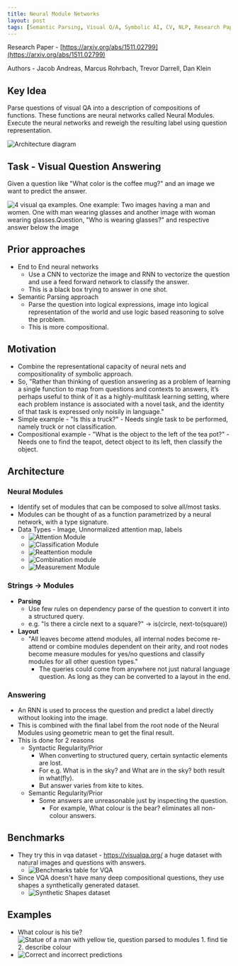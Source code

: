 ```yaml
---
title: Neural Module Networks
layout: post
tags: [Semantic Parsing, Visual Q/A, Symbolic AI, CV, NLP, Research Paper Summary]
---
```


Research Paper -  [https://arxiv.org/abs/1511.02799](https://arxiv.org/abs/1511.02799)

Authors - Jacob Andreas, Marcus Rohrbach, Trevor Darrell, Dan Klein

## Key Idea

Parse questions of visual QA into a description of compositions of functions. These functions are neural networks called Neural Modules. Execute the neural networks and reweigh the resulting label using question representation.

![Architecture diagram](/assets/images/neural-module-networks/1.png)
## Task - Visual Question Answering
Given a question like "What color is the coffee mug?" and an image we want to predict the answer.

![4  visual qa examples. One example: Two images having a man and women. One with man wearing glasses and another image with woman wearing glasses.Question, "Who is wearing glasses?" and respective answer below the image](https://visualqa.org/static/img/vqa_examples.jpg)

## Prior approaches
- End to End neural networks
    - Use a CNN to vectorize the image and RNN to vectorize the question and use a feed forward network to classify the answer.
    - This is a black box trying to answer in one shot.
- Semantic Parsing approach
    - Parse the question into logical expressions, image into logical representation of the world and use logic based reasoning to solve the problem.
    - This is more compositional.

## Motivation
- Combine the representational capacity of neural nets and compositionality of symbolic approach.
- So, "Rather than thinking of question answering as a problem of learning a single function to map from questions and contexts to answers, it’s perhaps useful
to think of it as a highly-multitask learning setting, where
each problem instance is associated with a novel task, and
the  identity  of  that  task  is  expressed  only  noisily  in  language."
- Simple example - "Is this a truck?" - Needs single task to be performed, namely truck or not classification.
- Compositional example - "What is the object to the left of the tea pot?" - Needs one to find the teapot, detect object to its left, then classify the object.

## Architecture

### Neural Modules
- Identify set of modules that can be composed to solve all/most tasks.
- Modules can be thought of as a function parametrized by a neural network, with a type signature.
- Data Types - Image, Unnormalized attention map, labels
    - ![Attention Module](/assets/images/neural-module-networks/2.png)
    - ![Classification Module](/assets/images/neural-module-networks/3.png)
    - ![Reattention module](/assets/images/neural-module-networks/4.png)
    - ![Combination module](/assets/images/neural-module-networks/5.png)
    - ![Measurement Module](/assets/images/neural-module-networks/6.png)

### Strings -> Modules
- **Parsing**
    - Use few rules on dependency parse of the question to convert it into a structured query.
    - e.g. "Is there a circle next to a square?" ->  is(circle, next-to(square))
- **Layout**
    - "All leaves become attend modules, all internal nodes become
re-attend or combine modules dependent on their arity, and root nodes become measure modules for yes/no questions and classify modules for all other question types."
        - The queries could come from anywhere not just natural language question. As long as they can be converted to a layout in the end.

### Answering
- An RNN is used to process the question and predict a label directly without looking into the image.
- This is combined with the final label from the root node of the Neural Modules using geometric mean to get the final result.
- This is done for 2 reasons
    - Syntactic Regularity/Prior
        - When converting to structured query, certain syntactic elements are lost.
        - For e.g. What is in the sky? and What are in the sky?  both result in what(fly).
        - But answer varies from kite to kites.
    - Semantic Regularity/Prior
        - Some answers are unreasonable just by inspecting the question.
            - For example, What colour is the bear? eliminates all non-colour answers.

## Benchmarks
- They try this in vqa dataset - https://visualqa.org/ a huge dataset with natural images and questions with answers.
    - ![Benchmarks table for VQA](https://d3i71xaburhd42.cloudfront.net/21c99706bb26e9012bfb4d8d48009a3d45af59b2/7-Table3-1.png)
- Since VQA doesn't have many deep compositional questions, they use shapes a synthetically generated dataset.
    - ![Synthetic Shapes dataset](https://d3i71xaburhd42.cloudfront.net/21c99706bb26e9012bfb4d8d48009a3d45af59b2/7-Table2-1.png)

## Examples
- What colour is his tie? ![Statue of a man with yellow tie, question parsed to modules 1. find tie  2. describe colour ](https://d3i71xaburhd42.cloudfront.net/21c99706bb26e9012bfb4d8d48009a3d45af59b2/5-Figure2-1.png)
- ![Correct and incorrect predictions](/assets/images/neural-module-networks/7.png)
